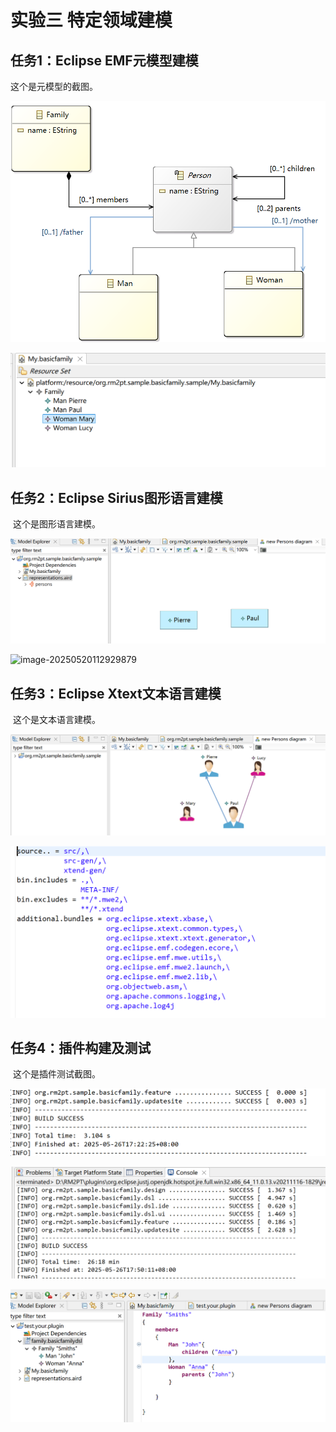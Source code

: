 # **实验三 特定领域建模**

## **任务1：Eclipse EMF元模型建模**

   这个是元模型的截图。

![image-20250518100435177](https://github.com/MiaJ321/Lab03/blob/main/image/image-20250518100435177.png?raw=true)



![image-20250518101716960](https://github.com/MiaJ321/Lab03/blob/main/image/image-20250518101716960.png?raw=true)

## **任务2：Eclipse Sirius图形语言建模**

​    这个是图形语言建模。

![image-20250520110104380](https://github.com/MiaJ321/Lab03/blob/main/image/image-20250520110104380.png?raw=true)



![image-20250520112929879](C:\Users\MiaJ\AppData\Roaming\Typora\typora-user-images\image-20250520112929879.png)

## **任务3：Eclipse Xtext文本语言建模**

​    这个是文本语言建模。

![image-20250526171614814](https://github.com/MiaJ321/Lab03/blob/main/image/image-20250520112929879.png?raw=true)

![image-20250526171643993](https://github.com/MiaJ321/Lab03/blob/main/image/image-20250526171643993.png?raw=true)

## **任务4：插件构建及测试**

​    这个是插件测试截图。

![image-20250526172235938](https://github.com/MiaJ321/Lab03/blob/main/image/image-20250526172235938.png?raw=true)

![image-20250526191907801](https://github.com/MiaJ321/Lab03/blob/main/image/image-20250526191907801.png?raw=true)

![image-20250526194358338](https://github.com/MiaJ321/Lab03/blob/main/image/image-20250526194358338.png?raw=true)
